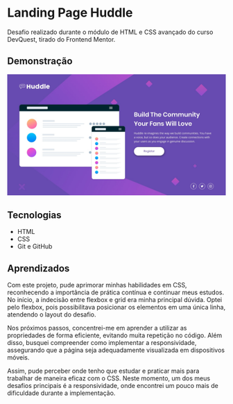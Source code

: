 # Landing Page Huddle
Desafio realizado durante o módulo de HTML e CSS avançado do curso DevQuest, tirado do Frontend Mentor.

## Demonstração
<img src="./src/imagens/projeto.jpg">

## Tecnologias
- HTML
- CSS
- Git e GitHub

## Aprendizados
Com este projeto, pude aprimorar minhas habilidades em CSS, reconhecendo a importância de prática contínua e continuar meus estudos. No início, a indecisão entre flexbox e grid era minha principal dúvida. Optei pelo flexbox, pois possibilitava posicionar os elementos em uma única linha, atendendo o layout do desafio. 

Nos próximos passos, concentrei-me em aprender a utilizar as propriedades de forma eficiente, evitando muita repetição no código. Além disso, busquei compreender como implementar a responsividade, assegurando que a página seja adequadamente visualizada em dispositivos móveis. 

Assim, pude perceber onde tenho que estudar e praticar mais para trabalhar de maneira eficaz com o CSS. Neste momento, um dos meus desafios principais é a responsividade, onde encontrei um pouco mais de dificuldade durante a implementação.